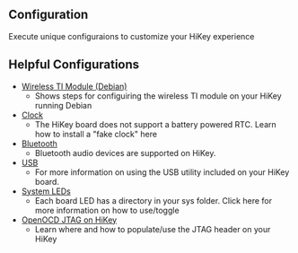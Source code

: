 ## Configuration

Execute unique configuraions to customize your HiKey experience

## Helpful Configurations

- [Wireless TI Module (Debian)](WirelessTIModule.md)
   - Shows steps for configuiring the wireless TI module on your HiKey running Debian
- [Clock](Clock.md)
   - The HiKey board does not support a battery powered RTC. Learn how to install a "fake clock" here
- [Bluetooth](Bluetooth.md)
   - Bluetooth audio devices are supported on HiKey.
- [USB](USB.md)
   - For more information on using the USB utility included on your HiKey board.
- [System LEDs](SystemLEDs.md)
   - Each board LED has a directory in your sys folder. Click here for more information on how to use/toggle
- [OpenOCD JTAG on HiKey](JTAG/README.md)
   - Learn where and how to populate/use the JTAG header on your HiKey
